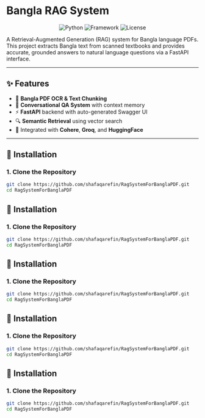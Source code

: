 # Bangla RAG System

<div align="center">
  <img src="https://img.shields.io/badge/Python-3.10%2B-blue" alt="Python">
  <img src="https://img.shields.io/badge/Framework-FastAPI-green" alt="Framework">
  <img src="https://img.shields.io/badge/License-MIT-yellow" alt="License">
</div>

A Retrieval-Augmented Generation (RAG) system for Bangla language PDFs. This project extracts Bangla text from scanned textbooks and provides accurate, grounded answers to natural language questions via a FastAPI interface.

---

## ✨ Features

- 📄 **Bangla PDF OCR & Text Chunking**
- 🤖 **Conversational QA System** with context memory
- ⚡ **FastAPI** backend with auto-generated Swagger UI
- 🔍 **Semantic Retrieval** using vector search
- 🔗 Integrated with **Cohere**, **Groq**, and **HuggingFace**

---

## 🚀 Installation

### 1. Clone the Repository

```bash
git clone https://github.com/shafaqarefin/RagSystemForBanglaPDF.git
cd RagSystemForBanglaPDF

```

## 🚀 Installation

### 1. Clone the Repository

```bash
git clone https://github.com/shafaqarefin/RagSystemForBanglaPDF.git
cd RagSystemForBanglaPDF

```

## 🚀 Installation

### 1. Clone the Repository

```bash
git clone https://github.com/shafaqarefin/RagSystemForBanglaPDF.git
cd RagSystemForBanglaPDF

```

## 🚀 Installation

### 1. Clone the Repository

```bash
git clone https://github.com/shafaqarefin/RagSystemForBanglaPDF.git
cd RagSystemForBanglaPDF

```

## 🚀 Installation

### 1. Clone the Repository

```bash
git clone https://github.com/shafaqarefin/RagSystemForBanglaPDF.git
cd RagSystemForBanglaPDF

```


